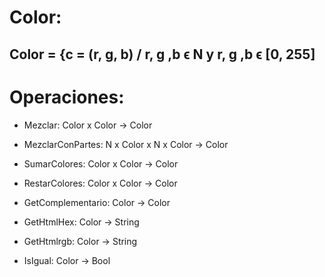 # Color:

## Color = {c = (r, g, b) / r, g ,b ϵ N y r, g ,b ϵ [0, 255]

# Operaciones:

* Mezclar: Color x Color → Color

* MezclarConPartes: N x Color x N x Color → Color

* SumarColores: Color x Color → Color

* RestarColores: Color x Color → Color

* GetComplementario: Color → Color

* GetHtmlHex: Color → String

* GetHtmlrgb: Color → String

* IsIgual: Color → Bool
